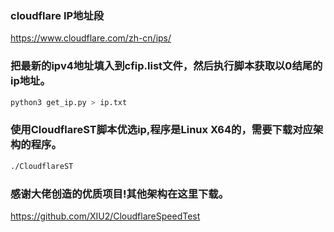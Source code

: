### cloudflare IP地址段
https://www.cloudflare.com/zh-cn/ips/

### 把最新的ipv4地址填入到cfip.list文件，然后执行脚本获取以0结尾的ip地址。
```python
python3 get_ip.py > ip.txt
```

### 使用CloudflareST脚本优选ip,程序是Linux X64的，需要下载对应架构的程序。
```bash
./CloudflareST
```

### 感谢大佬创造的优质项目!其他架构在这里下载。
https://github.com/XIU2/CloudflareSpeedTest
